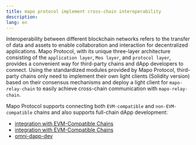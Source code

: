 ```yaml
---
title: mapo protocol implement cross-chain interoperability
description: 
lang: en
---
```


Interoperability between different blockchain networks refers to the transfer of data and assets to enable collaboration and interaction for decentralized applications. Mapo Protocol, with its unique three-layer architecture consisting of the `application layer`, `Mos layer`, and `protocol layer`, provides a convenient way for third-party chains and dApp developers to connect. Using the standardized modules provided by Mapo Protocol, third-party chains only need to implement their own light clients (Solidity version) based on their consensus mechanisms and deploy a light client for `mapo-relay-chain` to easily achieve cross-chain communication with `mapo-relay-chain`.

Mapo Protocol supports connecting both `EVM-compatible` and `non-EVM-compatible` chains and also supports full-chain dApp development:

+ [integration with EVM-Compatible Chains](/docs/mapo-stack/chains-connect/evm-chain/index_en.md)
+ [integration with EVM-Compatible Chains](/docs/mapo-stack/chains-connect/non-evm-chain/index_en.md)
+ [omni-dapp-dev](/docs/mapo-stack/omni-dapp/index.md)











